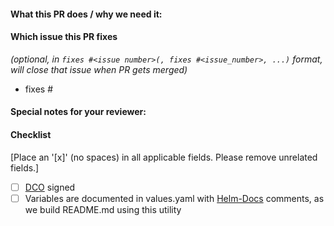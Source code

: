 <!--
Thank you for contributing to this repository. Before you submit this PR we'd like to
make sure you are aware of our technical requirements and best practices:

* https://github.com/zabbix-community/helm-zabbix/blob/main/CONTRIBUTING.md
* https://github.com/zabbix-community/helm-zabbix/blob/main/charts/zabbix/docs/requirements.md

Following our best practices right from the start will accelerate the review process and
help get your PR merged quicker.

When updates to your PR are requested, please add new commits and do not squash the
history. This will make it easier to identify new changes. The PR will be squashed
anyways when it is merged. Thanks.

For fast feedback, please @-mention maintainers that are listed in the Chart.yaml file.
-->

#### What this PR does / why we need it:

#### Which issue this PR fixes
*(optional, in `fixes #<issue number>(, fixes #<issue_number>, ...)` format, will close that issue when PR gets merged)*
  - fixes #

#### Special notes for your reviewer:

#### Checklist
[Place an '[x]' (no spaces) in all applicable fields. Please remove unrelated fields.]
- [ ] [DCO](https://github.com/zabbix-community/helm-zabbix/blob/main/CONTRIBUTING.md) signed
- [ ] Variables are documented in values.yaml with [Helm-Docs](https://github.com/norwoodj/helm-docs) comments, as we build README.md using this utility
